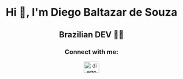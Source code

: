 <h1 align="center">Hi 👋, I'm Diego Baltazar de Souza</h1>

<h2 align="center">Brazilian DEV 👨‍💻</h2>
<p align="center">
<!-- <img height="180em"   align="center" src="https://github-readme-stats.vercel.app/api?username=SouzaDiegoCl&theme=react&show_icons=true"/> -->
<!--   <img height="180em"  align="center" src="https://github-readme-stats.vercel.app/api/top-langs/?username=SouzaDiegoCl&layout=compact&langs_count=7&theme=react"/>
 --></p>




<h3 align="center">Connect with me:</h3>
<div align="center">
  <a align="center" href="https://linkedin.com/in/diegosouzaperfil" target="blank"><img  src="https://raw.githubusercontent.com/rahuldkjain/github-profile-readme-generator/master/src/images/icons/Social/linked-in-alt.svg" alt="diego souza" height="30" width="40" /></a>
 <!--  <a align="center" href="https://instagram.com/s0uza_diego" target="blank"><img  src="https://raw.githubusercontent.com/rahuldkjain/github-profile-readme-generator/master/src/images/icons/Social/instagram.svg" alt="s0uza_diego" height="30" width="40" /></a> -->
</div>
  


<!--
<h3 align="center">knowledges:</h3>
<div align="center">
<p>      
 
               Java <img src="https://raw.githubusercontent.com/devicons/devicon/master/icons/java/java-original.svg" alt="java" width="40" height="40"/> 
               Spring Boot <img src="https://user-images.githubusercontent.com/25181517/183891303-41f257f8-6b3d-487c-aa56-c497b880d0fb.png" width="40" height="40"/>
               Maven <img src="https://user-images.githubusercontent.com/25181517/117207242-07d5a700-adf4-11eb-975e-be04e62b984b.png" width="40" height="40"/>
               MySQL  <img src="https://raw.githubusercontent.com/devicons/devicon/master/icons/mysql/mysql-original-wordmark.svg" alt="mysql" width="40" height="40"/> 
               Postgres  <img src="https://user-images.githubusercontent.com/25181517/117208740-bfb78400-adf5-11eb-97bb-09072b6bedfc.png" alt="postgresql" width="40" height="40"/> 
               ESCLIPSE <img src="https://github.com/devicons/devicon/blob/master/icons/eclipse/eclipse-original.svg" width="40" height="40"/>
               -->  
 <!-- 
 </p>
 </div>
 -->


   


